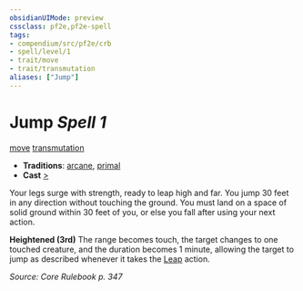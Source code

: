 ```yaml
---
obsidianUIMode: preview
cssclass: pf2e,pf2e-spell
tags:
- compendium/src/pf2e/crb
- spell/level/1
- trait/move
- trait/transmutation
aliases: ["Jump"]
---
```

# Jump *Spell 1*   
[move](../../rules/traits/move.md)  [transmutation](../../rules/traits/transmutation.md)  

- **Traditions**: [arcane](../../rules/traits/arcane.md), [primal](../../rules/traits/primal.md)
- **Cast** [>](../../rules/core-rulebook/chapter-9-playing-the-game.md#Actions "Single Action") 

Your legs surge with strength, ready to leap high and far. You jump 30 feet in any direction without touching the ground. You must land on a space of solid ground within 30 feet of you, or else you fall after using your next action.

**Heightened (3rd)** The range becomes touch, the target changes to one touched creature, and the duration becomes 1 minute, allowing the target to jump as described whenever it takes the [Leap](../../rules/actions/leap.md) action.

*Source: Core Rulebook p. 347*